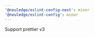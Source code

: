 ```yaml
---
'@neuledge/eslint-config-next': minor
'@neuledge/eslint-config': minor
---
```


Support prettier v3
